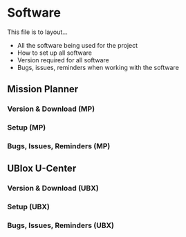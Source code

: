 # Software
This file is to layout...
- All the software being used for the project
- How to set up all software
- Version required for all software
- Bugs, issues, reminders when working with the software

## Mission Planner

### Version & Download (MP)

### Setup (MP)

### Bugs, Issues, Reminders (MP)

## UBlox U-Center

### Version & Download (UBX)

### Setup (UBX)

### Bugs, Issues, Reminders (UBX)



